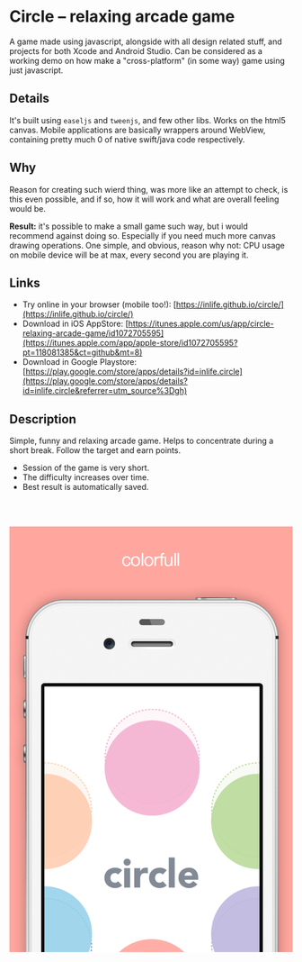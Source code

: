# Circle – relaxing arcade game

A game made using javascript, alongside with all design related stuff, and projects for both Xcode and Android Studio.
Can be considered as a working demo on how make a "cross-platform" (in some way) game using just javascript.

## Details

It's built using `easeljs` and `tweenjs`, and few other libs. Works on the html5 canvas. Mobile applications are basically wrappers around WebView, containing pretty much 0 of native swift/java code respectively.

## Why

Reason for creating such wierd thing, was more like an attempt to check, is this even possible, and if so, how it will work and what are overall feeling would be.

**Result:** it's possible to make a small game such way, but i would recommend against doing so. Especially if you need much more canvas drawing operations. One simple, and obvious, reason why not: CPU usage on mobile device will be at max, every second you are playing it.

## Links
* Try online in your browser (mobile too!): [https://inlife.github.io/circle/](https://inlife.github.io/circle/)
* Download in iOS AppStore: [https://itunes.apple.com/us/app/circle-relaxing-arcade-game/id1072705595](https://itunes.apple.com/app/apple-store/id1072705595?pt=118081385&ct=github&mt=8)
* Download in Google Playstore: [https://play.google.com/store/apps/details?id=inlife.circle](https://play.google.com/store/apps/details?id=inlife.circle&referrer=utm_source%3Dgh)

## Description

Simple, funny and relaxing arcade game.
Helps to concentrate during a short break.
Follow the target and earn points.

- Session of the game is very short.
- The difficulty increases over time.
- Best result is automatically saved.

<br><br>
<p align="center">
    <img src="https://raw.githubusercontent.com/Inlife/circle/master/metadata/App%20Store%20Screenshots/3.5%20Device%203.png" />
</p>
